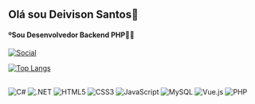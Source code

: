 ## Olá sou Deivison Santos👋
#### ºSou Desenvolvedor Backend PHP👨‍💻

[![Social](https://img.shields.io/badge/LinkedIn-0077B5?style=for-the-badge&logo=linkedin&logoColor=white)](https://www.linkedin.com/in/deivison-santos-b7035725b/)

[![Top Langs](https://github-readme-stats.vercel.app/api/top-langs/?username=Deivison06&layout=compact)](https://github.com/anuraghazra/github-readme-stats)

<div style="display: inline_block"><br/>
<img aling="center" alt="C#" src="https://img.shields.io/badge/C%23-239120?style=for-the-badge&logo=c-sharp&logoColor=white"/>
<img aling="center" alt=".NET" src="https://img.shields.io/badge/.NET-512BD4?style=for-the-badge&logo=dotnet&logoColor=white"/>
<img aling="center" alt="HTML5" src="https://img.shields.io/badge/HTML5-E34F26?style=for-the-badge&logo=html5&logoColor=white"/>
<img aling="center" alt="CSS3" src="https://img.shields.io/badge/CSS3-1572B6?style=for-the-badge&logo=css3&logoColor=white"/>
<img aling="center" alt="JavaScript" src="https://img.shields.io/badge/JavaScript-F7DF1E?style=for-the-badge&logo=javascript&logoColor=black"/>
<img aling="center" alt="MySQL" src="https://img.shields.io/badge/MySQL-00000F?style=for-the-badge&logo=mysql&logoColor=white"/>
<img aling="center" alt="Vue.js" src="https://img.shields.io/badge/Vue.js-35495E?style=for-the-badge&logo=vue.js&logoColor=4FC08D"/>
<img aling="center" alt="PHP" src="https://img.shields.io/badge/PHP-777BB4?style=for-the-badge&logo=php&logoColor=white"/>
</div>
<br/>
